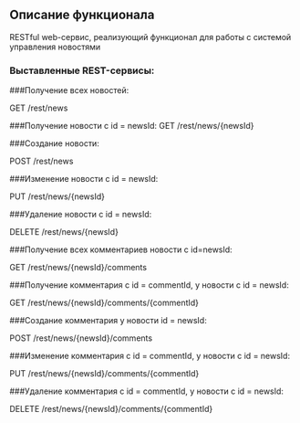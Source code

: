 ## Описание функционала

RESTful web-сервис, реализующий функционал для работы
с системой управления новостями

### Выставленные REST-сервисы:

###Получение всех новостей:

GET /rest/news

###Получение новости c id = newsId:
GET /rest/news/{newsId}

###Создание новости:

POST /rest/news

###Изменение новости c id = newsId:

PUT /rest/news/{newsId}

###Удаление новости c id = newsId:

DELETE /rest/news/{newsId}

###Получение всех комментариев новости с id=newsId:

GET /rest/news/{newsId}/comments

###Получение комментария с id = commentId, у новости c id = newsId:

GET /rest/news/{newsId}/comments/{commentId}

###Создание комментария у новости id = newsId:

POST /rest/news/{newsId}/comments

###Изменение комментария с id = commentId, у новости c id = newsId:

PUT /rest/news/{newsId}/comments/{commentId}

###Удаление комментария с id = commentId, у новости c id = newsId:

DELETE /rest/news/{newsId}/comments/{commentId}